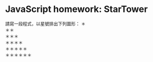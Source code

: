 # JavaScript homework: StarTower

請寫一段程式，以星號排出下列圖形：
＊<br>
＊＊<br>
＊＊＊ <br>
＊＊＊＊ <br>
＊＊＊＊＊ <br>
＊＊＊＊＊＊<br>
